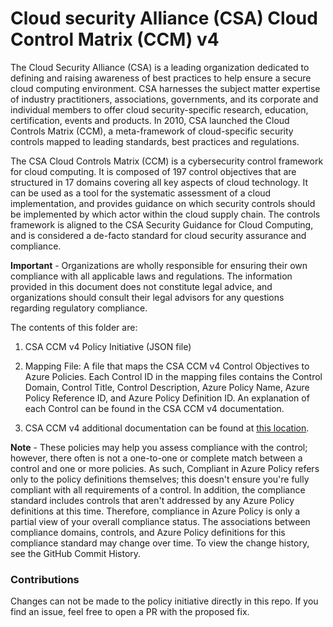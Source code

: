 # Cloud security Alliance (CSA) Cloud Control Matrix (CCM) v4
 The Cloud Security Alliance (CSA) is a leading organization dedicated to defining and raising awareness of best practices to help ensure a secure cloud computing environment. CSA harnesses the subject matter expertise of industry practitioners, associations, governments, and its corporate and individual members to offer cloud security-specific research, education, certification, events and products. In 2010, CSA launched the Cloud Controls Matrix (CCM), a meta-framework of cloud-specific security controls mapped to leading standards, best practices and regulations. 

The CSA Cloud Controls Matrix (CCM) is a cybersecurity control framework for cloud computing.
It is composed of 197 control objectives that are structured in 17 domains covering all key aspects of cloud technology. It can be used as a tool for the systematic assessment of a cloud implementation, and provides guidance on which security controls should be implemented by which actor within the cloud supply chain. The controls framework is aligned to the CSA Security Guidance for Cloud Computing, and is considered a de-facto standard for cloud security assurance and compliance. 
 
**Important** - Organizations are wholly responsible for ensuring their own compliance with all applicable laws and regulations. The information provided in this document does not constitute legal advice, and organizations should consult their legal advisors for any questions regarding regulatory compliance.


The contents of this folder are:
 1. CSA CCM v4 Policy Initiative (JSON file)

 2. Mapping File: A file that maps the CSA CCM v4 Control Objectives to Azure Policies. Each Control ID in the mapping files contains the Control Domain, Control Title, Control Description, Azure Policy Name, Azure Policy Reference ID, and Azure Policy Definition ID. An explanation of each Control can be found in the CSA CCM v4 documentation.

 3. CSA CCM v4 additional documentation can be found at [this location](https://cloudsecurityalliance.org/research/cloud-controls-matrix/).

**Note** - These policies may help you assess compliance with the control; however, there often is not a one-to-one or complete match between a control and one or more policies. As such, Compliant in Azure Policy refers only to the policy definitions themselves; this doesn't ensure you're fully compliant with all requirements of a control. In addition, the compliance standard includes controls that aren't addressed by any Azure Policy definitions at this time. Therefore, compliance in Azure Policy is only a partial view of your overall compliance status. The associations between compliance domains, controls, and Azure Policy definitions for this compliance standard may change over time. To view the change history, see the GitHub Commit History.

 ### Contributions
 Changes can not be made to the policy initiative directly in this repo. If you find an issue, feel free to open a PR with the proposed fix.
